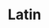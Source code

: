 ---
title: Latin
description: The language of ancient Rome and its empire, widely used historically as a language of scholarship and administration.
image: https://i.pinimg.com/564x/69/12/f7/6912f7d4ee1b7b77169bbf539a601d15.jpg

# Badge style
style:
    background: "#2a9d8f"
    color: "#fff"
---